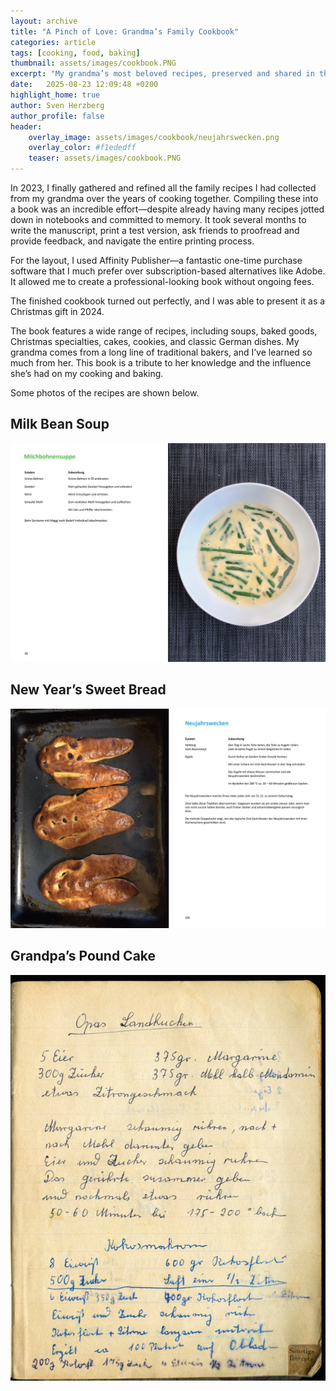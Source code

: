 ```yaml
---
layout: archive
title: "A Pinch of Love: Grandma’s Family Cookbook"
categories: article
tags: [cooking, food, baking]
thumbnail: assets/images/cookbook.PNG
excerpt: "My grandma’s most beloved recipes, preserved and shared in this special self-published book."
date:   2025-08-23 12:09:48 +0200
highlight_home: true
author: Sven Herzberg
author_profile: false
header:
    overlay_image: assets/images/cookbook/neujahrswecken.png
    overlay_color: #f1ededff
    teaser: assets/images/cookbook.PNG 
---
```

In 2023, I finally gathered and refined all the family recipes I had collected from my grandma over the years of cooking together. Compiling these into a book was an incredible effort—despite already having many recipes jotted down in notebooks and committed to memory. It took several months to write the manuscript, print a test version, ask friends to proofread and provide feedback, and navigate the entire printing process.

For the layout, I used Affinity Publisher—a fantastic one-time purchase software that I much prefer over subscription-based alternatives like Adobe. It allowed me to create a professional-looking book without ongoing fees.

The finished cookbook turned out perfectly, and I was able to present it as a Christmas gift in 2024.

The book features a wide range of recipes, including soups, baked goods, Christmas specialties, cakes, cookies, and classic German dishes. My grandma comes from a long line of traditional bakers, and I’ve learned so much from her. This book is a tribute to her knowledge and the influence she’s had on my cooking and baking.

Some photos of the recipes are shown below.


## Milk Bean Soup
![Milk Bean Soup](/assets/images/cookbook/Milchbohnensupper_rezept.png)

## New Year’s Sweet Bread
![New Year’s Sweet Bread](/assets/images/cookbook/Neujahrswecken_rezept.png)

## Grandpa’s Pound Cake
![Grandpa’s Pound Cake](/assets/images/cookbook/Opas%20Sandkuchen_buch.png)
